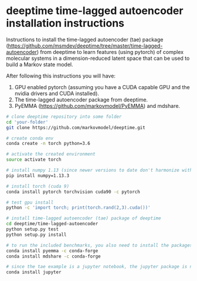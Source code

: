 # deeptime time-lagged autoencoder installation instructions
Instructions to install the time-lagged autoencoder (tae) package (https://github.com/msmdev/deeptime/tree/master/time-lagged-autoencoder) from deeptime to learn features (using pytorch) of complex molecular systems in a dimension-reduced latent space that can be used to build a Markov state model.

After following this instructions you will have:

1. GPU enabled pytorch (assuming you have a CUDA capable GPU and the nvidia drivers and CUDA installed).
2. The time-lagged autoencoder package from deeptime.
3. PyEMMA (https://github.com/markovmodel/PyEMMA) and mdshare.

```bash
# clone deeptime repository into some folder
cd 'your-folder'
git clone https://github.com/markovmodel/deeptime.git

# create conda env
conda create -n torch python=3.6

# activate the created environment
source activate torch

# install numpy 1.13 (since newer versions to date don't harmonize with deeptime)
pip install numpy=1.13.3

# install torch (cuda 9)
conda install pytorch torchvision cuda90 -c pytorch

# test gpu install
python -c 'import torch; print(torch.rand(2,3).cuda())'

# install time-lagged autoencoder (tae) package of deeptime 
cd deeptime/time-lagged-autoencoder
python setup.py test
python setup.py install

# to run the included benchmarks, you also need to install the packages pyemma and mdshare
conda install pyemma -c conda-forge
conda install mdshare -c conda-forge

# since the tae example is a jupyter notebook, the jupyter package is needed to run them
conda install jupyter
```
